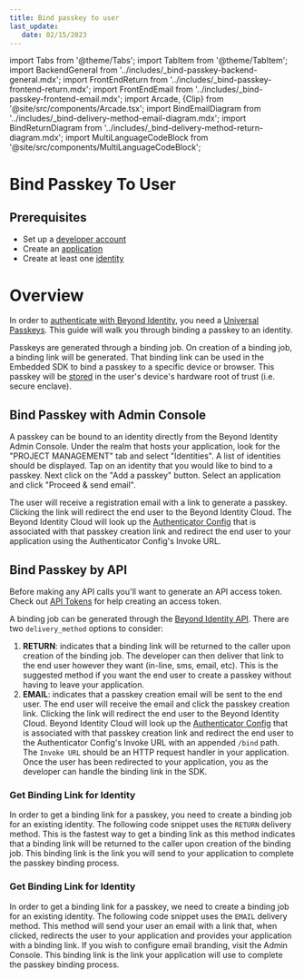 ```yaml
---
title: Bind passkey to user
last_update: 
   date: 02/15/2023
---
```


import Tabs from '@theme/Tabs';
import TabItem from '@theme/TabItem';
import BackendGeneral from '../includes/_bind-passkey-backend-general.mdx';
import FrontEndReturn from '../includes/_bind-passkey-frontend-return.mdx';
import FrontEndEmail from '../includes/_bind-passkey-frontend-email.mdx';
import Arcade, {Clip} from '@site/src/components/Arcade.tsx';
import BindEmailDiagram from '../includes/_bind-delivery-method-email-diagram.mdx';
import BindReturnDiagram from '../includes/_bind-delivery-method-return-diagram.mdx';
import MultiLanguageCodeBlock from '@site/src/components/MultiLanguageCodeBlock';

# Bind Passkey To User

## Prerequisites

- Set up a [developer account](./account-setup)
- Create an [application](./applications)
- Create at least one [identity](./user-provisioning)

# Overview

In order to [authenticate with Beyond Identity](./authentication.md), you need a [Universal Passkeys](../platform-overview/what-are-passkeys.md). This guide will walk you through binding a passkey to an identity. 

Passkeys are generated through a binding job. On creation of a binding job, a binding link will be generated. That binding link can be used in the Embedded SDK to bind a passkey to a specific device or browser. This passkey will be [stored](../platform-overview/how-are-keys-stored) in the user's device's hardware root of trust (i.e. secure enclave).

## Bind Passkey with Admin Console

A passkey can be bound to an identity directly from the Beyond Identity Admin Console. Under the realm that hosts your application, look for the "PROJECT MANAGEMENT" tab and select "Identities". A list of identities should be displayed. Tap on an identity that you would like to bind to a passkey. Next click on the "Add a passkey" button. Select an application and click "Proceed & send email".

<Arcade clip={Clip.CreatePasskey} />

The user will receive a registration email with a link to generate a passkey. Clicking the link will redirect the end user to the Beyond Identity Cloud. The Beyond Identity Cloud will look up the [Authenticator Config](../platform-overview/authenticator-config.md) that is associated with that passkey creation link and redirect the end user to your application using the Authenticator Config's Invoke URL.

## Bind Passkey by API

Before making any API calls you'll want to generate an API access token. Check out [API Tokens](./api-token) for help creating an access token.

A binding job can be generated through the [Beyond Identity API](https://developer.beyondidentity.com/api/v1). There are two `delivery_method` options to consider:

1. **RETURN**: indicates that a binding link will be returned to the caller upon creation of the binding job. The developer can then deliver that link to the end user however they want (in-line, sms, email, etc). This is the suggested method if you want the end user to create a passkey without having to leave your application.
2. **EMAIL**: indicates that a passkey creation email will be sent to the end user. The end user will receive the email and click the passkey creation link. Clicking the link will redirect the end user to the Beyond Identity Cloud. Beyond Identity Cloud will look up the [Authenticator Config](../platform-overview/authenticator-config.md) that is associated with that passkey creation link and redirect the end user to the Authenticator Config's Invoke URL with an appended `/bind` path. The `Invoke URL` should be an HTTP request handler in your application. Once the user has been redirected to your application, you as the developer can handle the binding link in the SDK.

<Tabs groupId="bind-delivery-method" queryString>

<!--  RETURN -->
<TabItem value="return" label="RETURN">

<BindReturnDiagram/>
<BackendGeneral/>

### Get Binding Link for Identity

In order to get a binding link for a passkey, you need to create a binding job for an existing identity. The following code snippet uses the `RETURN` delivery method. This is the fastest way to get a binding link as this method indicates that a binding link will be returned to the caller upon creation of the binding job. This binding link is the link you will send to your application to complete the passkey binding process.

<MultiLanguageCodeBlock
  curl='curl "https://api-$(REGION).beyondidentity.com/v1/tenants/$(TENANT_ID)/realms/$(REALM_ID)/identities/$(IDENTITY_ID)/credential-binding-jobs" \
-X POST \
-H "Authorization: Bearer $(API_TOKEN)" \
-H "Content-Type: application/json" \
-d "{\"job\":{\"delivery_method\":\"RETURN\",\"authenticator_config_id\":\"$(AUTHENTICATOR_CONFIG_ID)\"}}"'
  title="/credential-binding-jobs"
/>

<FrontEndReturn/>
</TabItem>

<!-- EMAIL -->
<TabItem value="email" label="EMAIL">

<BindEmailDiagram/>
<BackendGeneral/>

### Get Binding Link for Identity

In order to get a binding link for a passkey, we need to create a binding job for an existing identity. The following code snippet uses the `EMAIL` delivery method. This method will send your user an email with a link that, when clicked, redirects the user to your application and provides your application with a binding link. If you wish to configure email branding, visit the Admin Console. This binding link is the link your application will use to complete the passkey binding process.

<MultiLanguageCodeBlock
  curl='curl "https://api-$(REGION).beyondidentity.com/v1/tenants/$(TENANT_ID)/realms/$(REALM_ID)/identities/$(IDENTITY_ID)/credential-binding-jobs" \
-X POST \
-H "Authorization: Bearer $(API_TOKEN)" \
-H "Content-Type: application/json" \
-d "{\"job\":{\"delivery_method\":\"EMAIL\",\"authenticator_config_id\":\"$(AUTHENTICATOR_CONFIG_ID)\",\"post_binding_redirect_uri\":\"$(APP_REDIRECT_URI)\"}}"'
  title="/credential-binding-jobs"
/>

<FrontEndEmail/>
</TabItem>

</Tabs>
